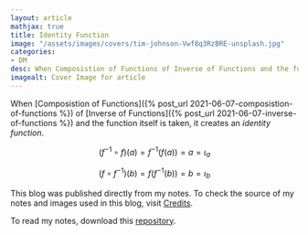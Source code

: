 ```yaml
---
layout: article
mathjax: true
title: Identity Function
image: "/assets/images/covers/tim-johnson-Vwf8q3RzBRE-unsplash.jpg"
categories:
- DM
desc: When Composistion of Functions of Inverse of Functions and the function itself is taken, it creates an identity function. 
imagealt: Cover Image for article
---
```


When [Composistion of Functions]({% post_url 2021-06-07-composistion-of-functions %}) of [Inverse of Functions]({% post_url 2021-06-07-inverse-of-functions %}) and the function itself is taken, it creates an *identity function*.

$$(f^{-1} \circ f) (a) = f^{-1}(f(a)) = a = \iota_{a}$$
































































































































































































































































































































































































$$(f \circ f^{-1}) (b) = f(f^{-1}(b)) = b = \iota_{b}$$

































































































































































































































































































































































































This blog was published directly from my notes.
To check the source of my notes and images used in this blog, visit <a href="/credits.html" target="_blank">Credits</a>.

To read my notes, download this <a href="https://github.com/bovem/CS" target="blank">repository</a>.